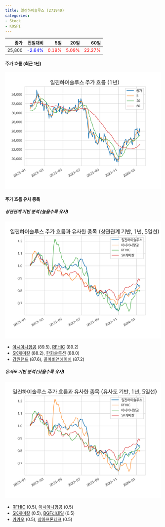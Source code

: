 ```yaml
---
title: 일진하이솔루스 (271940)
categories:
- Stock
- KOSPI
---
```


|종가|전일대비|5일|20일|60일|
|---:|-------:|--:|---:|---:|
|25,800|<span style="color: blue">-2.64%</span>|<span style="color: red">0.19%</span>|<span style="color: red">5.09%</span>|<span style="color: red">22.27%</span>|

<!-- more -->


#### 주가 흐름 (최근 1년)
![271940](/assets/images/stock/271940.png)


#### 주가 흐름 유사 종목


##### 상관관계 기반 분석 (높을수록 유사)
![271940](/assets/images/stock/271940_corr.png)
- [아시아나항공](/020560/) (89.5), [RFHIC](/218410/) (89.2)
- [SK케미칼](/285130/) (88.2), [한화솔루션](/009830/) (88.0)
- [강원랜드](/035250/) (87.6), [콜마비앤에이치](/200130/) (87.2)


##### 유사도 기반 분석 (낮을수록 유사)	
![271940](/assets/images/stock/271940_sim.png)
- [RFHIC](/218410/) (0.5), [아시아나항공](/020560/) (0.5)
- [SK케미칼](/285130/) (0.5), [BGF리테일](/282330/) (0.5)
- [카카오](/035720/) (0.5), [상아프론테크](/089980/) (0.5)